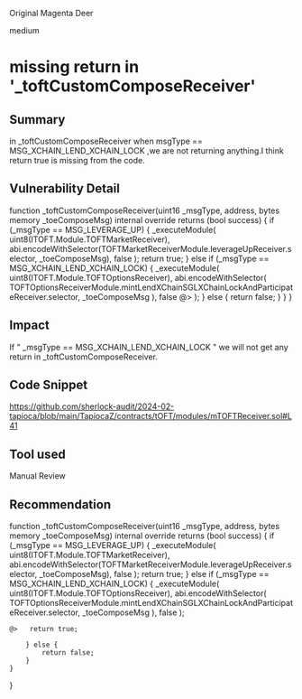 Original Magenta Deer

medium

# missing return in '_toftCustomComposeReceiver'

## Summary
in _toftCustomComposeReceiver when   msgType == MSG_XCHAIN_LEND_XCHAIN_LOCK ,we are not returning anything.I think return true is missing from the code.
## Vulnerability Detail
 function _toftCustomComposeReceiver(uint16 _msgType, address, bytes memory _toeComposeMsg)
        internal
        override
        returns (bool success)
    {
        if (_msgType == MSG_LEVERAGE_UP) {
            _executeModule(
                uint8(ITOFT.Module.TOFTMarketReceiver),
                abi.encodeWithSelector(TOFTMarketReceiverModule.leverageUpReceiver.selector, _toeComposeMsg),
                false
            );
            return true;
        } else if (_msgType == MSG_XCHAIN_LEND_XCHAIN_LOCK) {
            _executeModule(
                uint8(ITOFT.Module.TOFTOptionsReceiver),
                abi.encodeWithSelector(
                    TOFTOptionsReceiverModule.mintLendXChainSGLXChainLockAndParticipateReceiver.selector, _toeComposeMsg
                ),
                false
    @>        );
        } else {
            return false;
        }
    }
}
## Impact
If   " _msgType == MSG_XCHAIN_LEND_XCHAIN_LOCK "   we will not get any return in _toftCustomComposeReceiver.
## Code Snippet
https://github.com/sherlock-audit/2024-02-tapioca/blob/main/TapiocaZ/contracts/tOFT/modules/mTOFTReceiver.sol#L41
## Tool used

Manual Review

## Recommendation
 function _toftCustomComposeReceiver(uint16 _msgType, address, bytes memory _toeComposeMsg)
        internal
        override
        returns (bool success)
    {
        if (_msgType == MSG_LEVERAGE_UP) {
            _executeModule(
                uint8(ITOFT.Module.TOFTMarketReceiver),
                abi.encodeWithSelector(TOFTMarketReceiverModule.leverageUpReceiver.selector, _toeComposeMsg),
                false
            );
            return true;
        } else if (_msgType == MSG_XCHAIN_LEND_XCHAIN_LOCK) {
            _executeModule(
                uint8(ITOFT.Module.TOFTOptionsReceiver),
                abi.encodeWithSelector(
                    TOFTOptionsReceiverModule.mintLendXChainSGLXChainLockAndParticipateReceiver.selector, _toeComposeMsg
                ),
                false
                 );

    @>   return true;

        } else {
            return false;
        }
    }
}